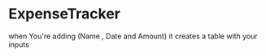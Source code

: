 # ExpenseTracker
 when You're adding (Name , Date and Amount) it creates a table with your inputs  
